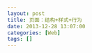 ```yaml
---
layout: post
title: 页面：结构+样式+行为
date: 2013-12-28 13:07:00
categories: [Web]
tags: []
---
```

          